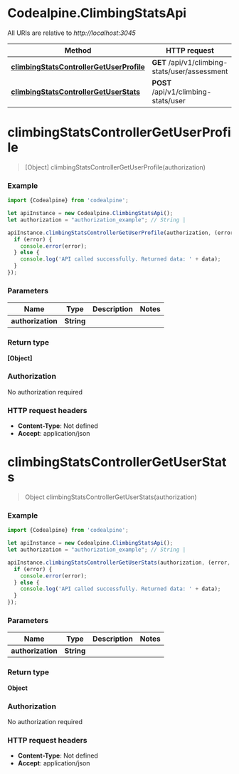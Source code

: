 # Codealpine.ClimbingStatsApi

All URIs are relative to *http://localhost:3045*

Method | HTTP request | Description
------------- | ------------- | -------------
[**climbingStatsControllerGetUserProfile**](ClimbingStatsApi.md#climbingStatsControllerGetUserProfile) | **GET** /api/v1/climbing-stats/user/assessment | 
[**climbingStatsControllerGetUserStats**](ClimbingStatsApi.md#climbingStatsControllerGetUserStats) | **POST** /api/v1/climbing-stats/user | 

<a name="climbingStatsControllerGetUserProfile"></a>
# **climbingStatsControllerGetUserProfile**
> [Object] climbingStatsControllerGetUserProfile(authorization)



### Example
```javascript
import {Codealpine} from 'codealpine';

let apiInstance = new Codealpine.ClimbingStatsApi();
let authorization = "authorization_example"; // String | 

apiInstance.climbingStatsControllerGetUserProfile(authorization, (error, data, response) => {
  if (error) {
    console.error(error);
  } else {
    console.log('API called successfully. Returned data: ' + data);
  }
});
```

### Parameters

Name | Type | Description  | Notes
------------- | ------------- | ------------- | -------------
 **authorization** | **String**|  | 

### Return type

**[Object]**

### Authorization

No authorization required

### HTTP request headers

 - **Content-Type**: Not defined
 - **Accept**: application/json

<a name="climbingStatsControllerGetUserStats"></a>
# **climbingStatsControllerGetUserStats**
> Object climbingStatsControllerGetUserStats(authorization)



### Example
```javascript
import {Codealpine} from 'codealpine';

let apiInstance = new Codealpine.ClimbingStatsApi();
let authorization = "authorization_example"; // String | 

apiInstance.climbingStatsControllerGetUserStats(authorization, (error, data, response) => {
  if (error) {
    console.error(error);
  } else {
    console.log('API called successfully. Returned data: ' + data);
  }
});
```

### Parameters

Name | Type | Description  | Notes
------------- | ------------- | ------------- | -------------
 **authorization** | **String**|  | 

### Return type

**Object**

### Authorization

No authorization required

### HTTP request headers

 - **Content-Type**: Not defined
 - **Accept**: application/json

